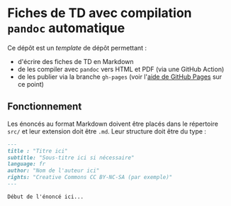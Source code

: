 # Fiches de TD avec compilation `pandoc` automatique

Ce dépôt est un _template_ de dépôt permettant :
* d'écrire des fiches de TD en Markdown
* de les compiler avec `pandoc` vers HTML et PDF (via une GitHub Action)
* de les publier via la branche `gh-pages` (voir l'[aide de GitHub Pages](https://docs.github.com/en/pages/getting-started-with-github-pages/configuring-a-publishing-source-for-your-github-pages-site) sur ce point)

## Fonctionnement

Les énoncés au format Markdown doivent être placés dans le répertoire `src/` et leur extension doit être `.md`.
Leur structure doit être du type :

```md
---
title : "Titre ici"
subtitle: "Sous-titre ici si nécessaire"
language: fr
author: "Nom de l'auteur ici"
rights: "Creative Commons CC BY-NC-SA (par exemple)"
---

Début de l'énoncé ici...
```
